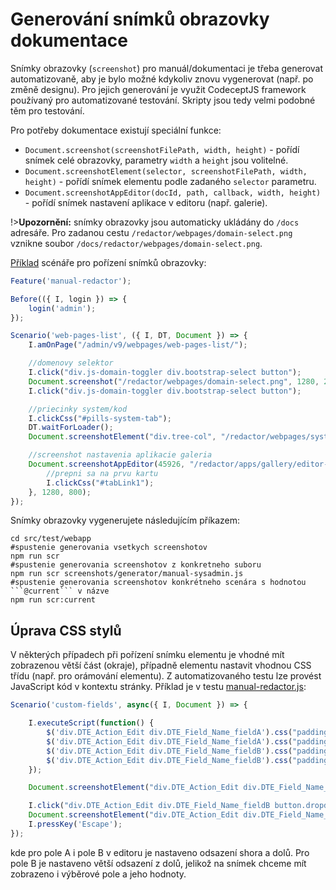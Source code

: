 # Generování snímků obrazovky dokumentace

Snímky obrazovky (`screenshot`) pro manuál/dokumentaci je třeba generovat automatizovaně, aby je bylo možné kdykoliv znovu vygenerovat (např. po změně designu). Pro jejich generování je využit CodeceptJS framework používaný pro automatizované testování. Skripty jsou tedy velmi podobné těm pro testování.

Pro potřeby dokumentace existují speciální funkce:
- `Document.screenshot(screenshotFilePath, width, height)` - pořídí snímek celé obrazovky, parametry `width` a `height` jsou volitelné.
- `Document.screenshotElement(selector, screenshotFilePath, width, height)` - pořídí snímek elementu podle zadaného `selector` parametru.
- `Document.screenshotAppEditor(docId, path, callback, width, height)` - pořídí snímek nastavení aplikace v editoru (např. galerie).

!>**Upozornění:** snímky obrazovky jsou automaticky ukládány do `/docs` adresáře. Pro zadanou cestu `/redactor/webpages/domain-select.png` vznikne soubor `/docs/redactor/webpages/domain-select.png`.

[Příklad](../../../src/test/webapp/screenshots/generator/manual-redactor.js) scénáře pro pořízení snímků obrazovky:

```javascript
Feature('manual-redactor');

Before(({ I, login }) => {
    login('admin');
});

Scenario('web-pages-list', ({ I, DT, Document }) => {
    I.amOnPage("/admin/v9/webpages/web-pages-list/");

    //domenovy selektor
    I.click("div.js-domain-toggler div.bootstrap-select button");
    Document.screenshot("/redactor/webpages/domain-select.png", 1280, 220);
    I.click("div.js-domain-toggler div.bootstrap-select button");

    //priecinky system/kod
    I.clickCss("#pills-system-tab");
    DT.waitForLoader();
    Document.screenshotElement("div.tree-col", "/redactor/webpages/system-folder.png", 1280, 300);

    //screenshot nastavenia aplikacie galeria
    Document.screenshotAppEditor(45926, "/redactor/apps/gallery/editor-dialog.png", function(Document, I, DT, DTE) {
        //prepni sa na prvu kartu
        I.clickCss("#tabLink1");
    }, 1280, 800);
});
```

Snímky obrazovky vygenerujete následujícím příkazem:

````shell
cd src/test/webapp
#spustenie generovania vsetkych screenshotov
npm run scr
#spustenie generovania screenshotov z konkretneho suboru
npm run scr screenshots/generator/manual-sysadmin.js
#spustenie generovania screenshotov konkrétneho scenára s hodnotou ```@current``` v názve
npm run scr:current
````

## Úprava CSS stylů

V některých případech při pořízení snímku elementu je vhodné mít zobrazenou větší část (okraje), případně elementu nastavit vhodnou CSS třídu (např. pro orámování elementu). Z automatizovaného testu lze provést JavaScript kód v kontextu stránky. Příklad je v testu [manual-redactor.js](../../../src/test/webapp/screenshots/generator/manual-redactor.js):

```javascript
Scenario('custom-fields', async({ I, Document }) => {

    I.executeScript(function() {
        $('div.DTE_Action_Edit div.DTE_Field_Name_fieldA').css("padding-top", "10px");
        $('div.DTE_Action_Edit div.DTE_Field_Name_fieldA').css("padding-bottom", "10px");
        $('div.DTE_Action_Edit div.DTE_Field_Name_fieldB').css("padding-top", "10px");
        $('div.DTE_Action_Edit div.DTE_Field_Name_fieldB').css("padding-bottom", "175px");
    });

    Document.screenshotElement("div.DTE_Action_Edit div.DTE_Field_Name_fieldA", "/frontend/webpages/customfields/webpages-text.png");

    I.click("div.DTE_Action_Edit div.DTE_Field_Name_fieldB button.dropdown-toggle")
    Document.screenshotElement("div.DTE_Action_Edit div.DTE_Field_Name_fieldB", "/frontend/webpages/customfields/webpages-select.png");
    I.pressKey('Escape');
});
```

kde pro pole A i pole B v editoru je nastaveno odsazení shora a dolů. Pro pole B je nastaveno větší odsazení z dolů, jelikož na snímek chceme mít zobrazeno i výběrové pole a jeho hodnoty.
